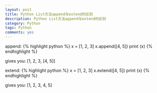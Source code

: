 ```yaml
---
layout: post
title: Python List方法append与extend的区别
description: Python List方法append与extend的区别
category: Python
tags: Python
comments: yes
---
```


append:
{% highlight python %}
x = [1, 2, 3]
x.append([4, 5])
print (x)
{% endhighlight %}

gives you: [1, 2, 3, [4, 5]]

extend:
{% highlight python %}
x = [1, 2, 3]
x.extend([4, 5])
print (x)
{% endhighlight %}

gives you: [1, 2, 3, 4, 5]